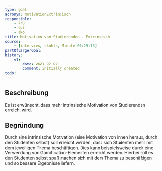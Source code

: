 ```yaml
---
type: goal
acronym: motivationExtrinsisch
responsible: 
    - kru
    - duz
    - ako
title: Motivation von Studierenden - Extrinsisch
source:
    - [interview, ckohls, Minute 00:29:13]
partOfLargerGoal: 
history:
    v1:
        date: 2021-07-02
        comment: initially created
todo: 
---
```


## Beschreibung

Es ist erwünscht, dass mehr intrinsische Motivation von Studierenden erreicht wird.

## Begründung

Durch eine intrinsische Motivation (eine Motivation von innen heraus, durch den Studenten selbst) soll erreicht werden, dass sich Studenten mehr mit dem jeweiligen Thema beschäftigen. Dies kann beispielsweise durch eine Verwendung von Gamification-Elementen erreicht werden. Hierbei soll es den Studenten selbst spaß machen sich mit dem Thema zu beschäftigen und so bessere Ergebnisse liefern.